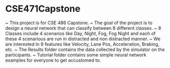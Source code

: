 # CSE471Capstone
~ This project is for CSE 486 Capstone.
~ The goal of the project is to design a neural network that can classify between 8 different classes. 
~ 8 Classes include 4 scenarios like Day, Night, Fog, Fog Night and each of these 4 scenarious are run in distracted and non distracted manner.
~ We are interested in 9 features like Velocity, Lane Pos, Acceleration, Braking, etc. 
~ The Results folder contains the data collected by the simulator on the participants. 
~ Tutorial folder contains some simple neural network examples for everyone to get accustomed to. 

